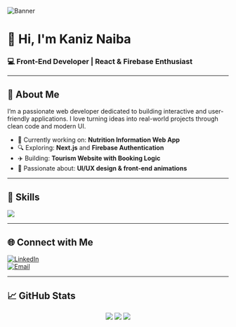 ![Banner](https://imgur.com/2GIGCap)


# 👋 Hi, I'm Kaniz Naiba  
### 💻 Front-End Developer | React & Firebase Enthusiast

---

## 🧕 About Me

I’m a passionate web developer dedicated to building interactive and user-friendly applications. I love turning ideas into real-world projects through clean code and modern UI.

- 🌱 Currently working on: **Nutrition Information Web App**
- 🔍 Exploring: **Next.js** and **Firebase Authentication**
- ✈️ Building: **Tourism Website with Booking Logic**
- 🚀 Passionate about: **UI/UX design & front-end animations**

---

## 🚀 Skills  
<p>
  <img src="https://skillicons.dev/icons?i=html,css,js,react,nextjs,tailwind,bootstrap,firebase,git,github,vscode,figma" />
</p>

---

## 🌐 Connect with Me

[![LinkedIn](https://img.shields.io/badge/LinkedIn-blue?logo=linkedin)](https://linkedin.com/in/your-profile)  
[![Email](https://img.shields.io/badge/Email-red?logo=gmail&logoColor=white)](mailto:kaniz.shuva@email.com)

---

## 📈 GitHub Stats
<p align="center">
  <img src="https://github-readme-stats.vercel.app/api?username=Kaniz-Naiba&show_icons=true&theme=radical" />
  <img src="https://github-readme-streak-stats.herokuapp.com/?user=Kaniz-Naiba&theme=radical" />
  <img src="https://github-readme-stats.vercel.app/api/top-langs/?username=Kaniz-Naiba&layout=compact&theme=radical" />
</p>

